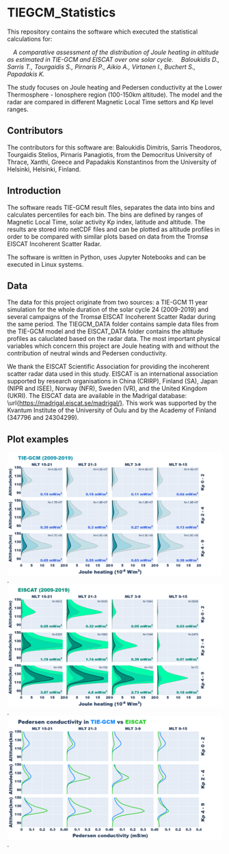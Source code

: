 # TIEGCM_Statistics
This repository contains the software which executed the statistical calculations for:  
  
<em>
&emsp;A comparative assessment of the distribution of Joule heating in altitude as estimated in TIE-GCM and EISCAT over one solar cycle.  
&emsp;Baloukidis D., Sarris T., Tourgaidis S., Pirnaris P., Aikio A., Virtanen I., Buchert S., Papadakis K.
</em>  
  
The study focuses on Joule heating and Pedersen conductivity at the Lower Thermosphere - Ionosphere region (100-150km altitude). The model and the radar are compared in different Magnetic Local Time settors and Kp level ranges.

## Contributors
The contributors for this software are: Baloukidis Dimitris, Sarris Theodoros, Tourgaidis Stelios, Pirnaris Panagiotis, from the Democritus University of Thrace, Xanthi, Greece and Papadakis Konstantinos from the University of Helsinki, Helsinki, Finland.

## Introduction
The software reads TIE-GCM result files, separates the data into bins and calculates percentiles for each bin. The bins are defined by ranges of Magnetic Local Time, solar activity Kp index, latitude and altitude. The results are stored into netCDF files and can be plotted as altitude profiles in order to be compared with similar plots based on data from the Tromsø EISCAT Incoherent Scatter Radar. 

The software is written in Python, uses Jupyter Notebooks and can be executed in Linux systems.

## Data
The data for this project originate from two sources: a TIE-GCM 11 year simulation for the whole duration of the solar cycle 24 (2009-2019) and several campaigns of the Tromsø EISCAT Incoherent Scatter Radar during the same period. The TIEGCM_DATA folder contains sample data files from the TIE-GCM model and the EISCAT_DATA folder contains the altitude profiles as caluclated based on the radar data. The most important physical variables which concern this project are Joule heating with and without the contribution of neutral winds and Pedersen conductivity. 

We thank the EISCAT Scientific Association for providing the incoherent scatter radar data used in this study. EISCAT is an international association supported by research organisations in China (CRIRP), Finland (SA), Japan (NIPR and ISEE), Norway (NFR), Sweden (VR), and the United Kingdom (UKRI). The EISCAT data are available in the Madrigal database: \url{https://madrigal.eiscat.se/madrigal/}. This work was supported by the Kvantum Institute of the University of Oulu and by the Academy of Finland (347796 and 24304299). 

## Plot examples
![TIE-GCM Joule Heating Altitude Profiles](/images/TIEGCM_JH.png "TIE-GCM Joule Heating Altitude Profiles").
![EISCAT Joule Heating Altitude Profiles](/images/EISCAT_JH.png "EISCAT Joule Heating Altitude Profiles").
![Pedersen Conductivity Medians Comparison](/images/PED_medians.png "Pedersen Conductivity Medians Comparison").
